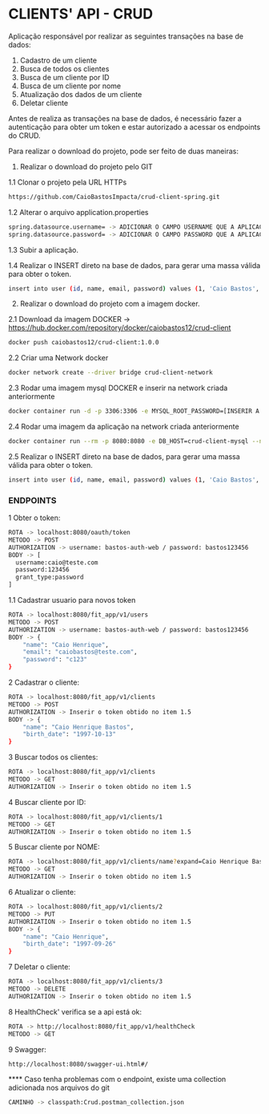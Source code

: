 # CLIENTS' API - CRUD

Aplicação responsável por realizar as seguintes transações na base de dados:
1. Cadastro de um cliente
2. Busca de todos os clientes
3. Busca de um cliente por ID
4. Busca de um cliente por nome
5. Atualização dos dados de um cliente
6. Deletar cliente

Antes de realiza as transações na base de dados, é necessário fazer a autenticação para obter um
token e estar autorizado a acessar os endpoints do CRUD.

Para realizar o download do projeto, pode ser feito de duas maneiras:

1. Realizar o download do projeto pelo GIT

1.1 Clonar o projeto pela URL HTTPs
```bash
https://github.com/CaioBastosImpacta/crud-client-spring.git
```
1.2 Alterar o arquivo application.properties
```bash
spring.datasource.username= -> ADICIONAR O CAMPO USERNAME QUE A APLICAÇÃO DO MYSQL EM SUA MÁQUINA ESPERA
spring.datasource.password= -> ADICIONAR O CAMPO PASSWORD QUE A APLICAÇÃO DO MYSQL EM SUA MÁQUINA ESPERA
```
1.3 Subir a aplicação.

1.4 Realizar o INSERT direto na base de dados, para gerar uma massa válida para obter o token.
```bash
insert into user (id, name, email, password) values (1, 'Caio Bastos', 'caio@teste.com', '"$2a$10$8gHeOyJLCRtVfMrvvT9ht.bUNJca9HLRu125WpJFINsGTea1TkwWK')
```

2. Realizar o download do projeto com a imagem docker.

2.1 Download da imagem DOCKER -> https://hub.docker.com/repository/docker/caiobastos12/crud-client
```bash
docker push caiobastos12/crud-client:1.0.0
```
2.2 Criar uma Network docker
```bash
docker network create --driver bridge crud-client-network
```
2.3 Rodar uma imagem mysql DOCKER e inserir na network criada anteriormente
```bash
docker container run -d -p 3306:3306 -e MYSQL_ROOT_PASSWORD=[INSERIR A SENHA DO BANCO] --network crud-client-network --name crud-client-mysql mysql:8.0
```
2.4 Rodar uma imagem da aplicação na network criada anteriormente
```bash
docker container run --rm -p 8080:8080 -e DB_HOST=crud-client-mysql --network crud-client-network caiobastos12/crud-client:1.0.0
```
2.5 Realizar o INSERT direto na base de dados, para gerar uma massa válida para obter o token.
```bash
insert into user (id, name, email, password) values (1, 'Caio Bastos', 'caio@teste.com', '"$2a$10$8gHeOyJLCRtVfMrvvT9ht.bUNJca9HLRu125WpJFINsGTea1TkwWK')
```

### ENDPOINTS

1 Obter o token:
```bash
ROTA -> localhost:8080/oauth/token
METODO -> POST
AUTHORIZATION -> username: bastos-auth-web / password: bastos123456 
BODY -> [
  username:caio@teste.com
  password:123456
  grant_type:password
]
```
1.1 Cadastrar usuario para novos token
```bash
ROTA -> localhost:8080/fit_app/v1/users
METODO -> POST
AUTHORIZATION -> username: bastos-auth-web / password: bastos123456 
BODY -> {
    "name": "Caio Henrique",
    "email": "caiobastos@teste.com",
    "password": "c123"
}
```
2 Cadastrar o cliente:
```bash
ROTA -> localhost:8080/fit_app/v1/clients 
METODO -> POST
AUTHORIZATION -> Inserir o token obtido no item 1.5
BODY -> {
    "name": "Caio Henrique Bastos",
    "birth_date": "1997-10-13"
}
```
3 Buscar todos os clientes:
```bash
ROTA -> localhost:8080/fit_app/v1/clients
METODO -> GET
AUTHORIZATION -> Inserir o token obtido no item 1.5
```
4 Buscar cliente por ID:
```bash
ROTA -> localhost:8080/fit_app/v1/clients/1
METODO -> GET
AUTHORIZATION -> Inserir o token obtido no item 1.5
```
5 Buscar cliente por NOME:
```bash
ROTA -> localhost:8080/fit_app/v1/clients/name?expand=Caio Henrique Bastos
METODO -> GET
AUTHORIZATION -> Inserir o token obtido no item 1.5
```
6 Atualizar o cliente:
```bash
ROTA -> localhost:8080/fit_app/v1/clients/2
METODO -> PUT
AUTHORIZATION -> Inserir o token obtido no item 1.5
BODY -> {
    "name": "Caio Henrique",
    "birth_date": "1997-09-26"
}
```
7 Deletar o cliente:
```bash
ROTA -> localhost:8080/fit_app/v1/clients/3
METODO -> DELETE
AUTHORIZATION -> Inserir o token obtido no item 1.5
```

8 HealthCheck' verifica se a api está ok:
```bash
ROTA -> http://localhost:8080/fit_app/v1/healthCheck
METODO -> GET
```

9 Swagger:
```bash
http://localhost:8080/swagger-ui.html#/
```

**** Caso tenha problemas com o endpoint, existe uma collection adicionada nos arquivos do git
```bash
CAMINHO -> classpath:Crud.postman_collection.json
```
